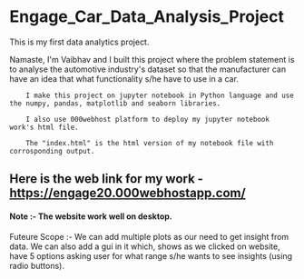 # Engage_Car_Data_Analysis_Project
This is my first data analytics project.

Namaste,
        I'm Vaibhav and I built this project where the problem statement is to analyse the automotive industry's dataset so that the manufacturer can have an idea that what functionality s/he have to use in a car.
        
        I make this project on jupyter notebook in Python language and use the numpy, pandas, matplotlib and seaborn libraries.
        
        I also use 000webhost platform to deploy my jupyter notebook work's html file.
        
        The "index.html" is the html version of my notebook file with corrosponding output.
       
## Here is the web link for my work - https://engage20.000webhostapp.com/

#### Note :- The website work well on desktop.

Futeure Scope :- We can add multiple plots as our need to get insight from data. We can also add a gui in it which, shows as we clicked on website, have 5 options asking user for what range s/he wants to see insights (using radio buttons). 
